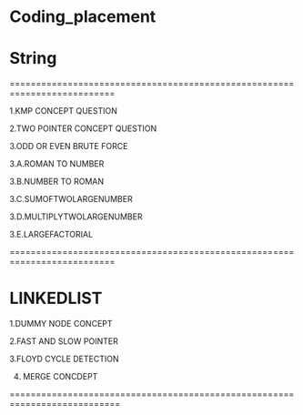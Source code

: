 # Coding_placement

# String


==========================================================================


1.KMP CONCEPT QUESTION

2.TWO POINTER CONCEPT QUESTION

3.ODD OR EVEN BRUTE FORCE

3.A.ROMAN TO NUMBER

3.B.NUMBER TO ROMAN

3.C.SUMOFTWOLARGENUMBER

3.D.MULTIPLYTWOLARGENUMBER

3.E.LARGEFACTORIAL

==========================================================================

# LINKEDLIST

1.DUMMY NODE CONCEPT

2.FAST AND SLOW POINTER

3.FLOYD CYCLE DETECTION

4. MERGE CONCDEPT

===========================================================================
